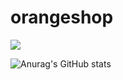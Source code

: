 # orangeshop

<a href="버튼을 눌렀을 때 이동할 링크" target="_blank"><img src="https://img.shields.io/badge/뱃지레이블-배경색?style=plastic&logo=#F05138&logoColor=000000"/></a>

![Anurag's GitHub stats](https://github-readme-stats.vercel.app/api?username=orangeshop&show_icons=true&theme=radical)
